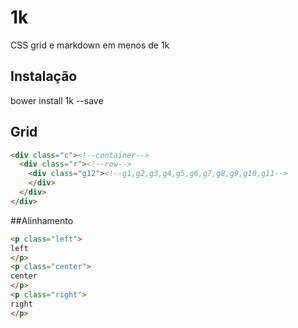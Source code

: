 # 1k
CSS grid e markdown em menos de 1k

## Instalação
bower install 1k --save

## Grid
```html
<div class="c"><!--container-->
  <div class="r"><!--row-->
    <div class="g12"><!--g1,g2,g3,g4,g5,g6,g7,g8,g9,g10,g11-->
    </div>
  </div>
</div>
```
##Alinhamento
```html
<p class="left">
left
</p>
<p class="center">
center
</p>
<p class="right">
right
</p>
```
